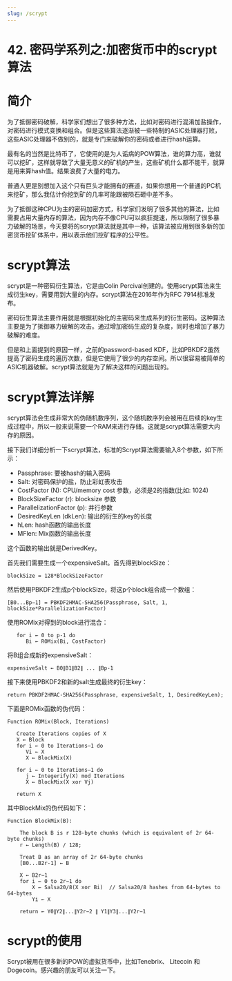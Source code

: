 ```yaml
---
slug: /scrypt
---
```


# 42. 密码学系列之:加密货币中的scrypt算法



# 简介

为了抵御密码破解，科学家们想出了很多种方法，比如对密码进行混淆加盐操作，对密码进行模式变换和组合。但是这些算法逐渐被一些特制的ASIC处理器打败，这些ASIC处理器不做别的，就是专门来破解你的密码或者进行hash运算。

最有名的当然是比特币了，它使用的是为人诟病的POW算法，谁的算力高，谁就可以挖矿，这样就导致了大量无意义的矿机的产生，这些矿机什么都不能干，就算是用来算hash值。结果浪费了大量的电力。

普通人更是别想加入这个只有巨头才能拥有的赛道，如果你想用一个普通的PC机来挖矿，那么我估计你挖到矿的几率可能跟被陨石砸中差不多。

为了抵御这种CPU为主的密码加密方式，科学家们发明了很多其他的算法，比如需要占用大量内存的算法，因为内存不像CPU可以疯狂提速，所以限制了很多暴力破解的场景，今天要将的scrypt算法就是其中一种，该算法被应用到很多新的加密货币挖矿体系中，用以表示他们挖矿程序的公平性。

# scrypt算法

scrypt是一种密码衍生算法，它是由Colin Percival创建的。使用scrypt算法来生成衍生key，需要用到大量的内存。scrypt算法在2016年作为RFC 7914标准发布。

密码衍生算法主要作用就是根据初始化的主密码来生成系列的衍生密码。这种算法主要是为了抵御暴力破解的攻击。通过增加密码生成的复杂度，同时也增加了暴力破解的难度。

但是和上面提到的原因一样，之前的password-based KDF，比如PBKDF2虽然提高了密码生成的遍历次数，但是它使用了很少的内存空间。所以很容易被简单的ASIC机器破解。scrypt算法就是为了解决这样的问题出现的。

# scrypt算法详解

scrypt算法会生成非常大的伪随机数序列，这个随机数序列会被用在后续的key生成过程中，所以一般来说需要一个RAM来进行存储。这就是scrypt算法需要大内存的原因。

接下我们详细分析一下scrypt算法，标准的Scrypt算法需要输入8个参数，如下所示：

* Passphrase: 要被hash的输入密码
* Salt: 对密码保护的盐，防止彩虹表攻击
* CostFactor (N): CPU/memory cost 参数，必须是2的指数(比如: 1024)
* BlockSizeFactor (r):  blocksize 参数
* ParallelizationFactor (p): 并行参数 
* DesiredKeyLen (dkLen): 输出的衍生的key的长度
* hLen:  hash函数的输出长度
* MFlen: Mix函数的输出长度

这个函数的输出就是DerivedKey。

首先我们需要生成一个expensiveSalt。首先得到blockSize：

```
blockSize = 128*BlockSizeFactor 
```

然后使用PBKDF2生成p个blockSize，将这p个block组合成一个数组：

```
[B0...Bp−1] = PBKDF2HMAC-SHA256(Passphrase, Salt, 1, blockSize*ParallelizationFactor)
```

使用ROMix对得到的block进行混合：

```
   for i ← 0 to p-1 do
      Bi ← ROMix(Bi, CostFactor)
```

将B组合成新的expensiveSalt：

```
expensiveSalt ← B0∥B1∥B2∥ ... ∥Bp-1
```

接下来使用PBKDF2和新的salt生成最终的衍生key：

```
return PBKDF2HMAC-SHA256(Passphrase, expensiveSalt, 1, DesiredKeyLen);
```

下面是ROMix函数的伪代码：

```
Function ROMix(Block, Iterations)

   Create Iterations copies of X
   X ← Block
   for i ← 0 to Iterations−1 do
      Vi ← X
      X ← BlockMix(X)

   for i ← 0 to Iterations−1 do
      j ← Integerify(X) mod Iterations 
      X ← BlockMix(X xor Vj)

   return X
```

其中BlockMix的伪代码如下：

```
Function BlockMix(B):

    The block B is r 128-byte chunks (which is equivalent of 2r 64-byte chunks)
    r ← Length(B) / 128;

    Treat B as an array of 2r 64-byte chunks
    [B0...B2r-1] ← B

    X ← B2r−1
    for i ← 0 to 2r−1 do
        X ← Salsa20/8(X xor Bi)  // Salsa20/8 hashes from 64-bytes to 64-bytes
        Yi ← X

    return ← Y0∥Y2∥...∥Y2r−2 ∥ Y1∥Y3∥...∥Y2r−1
```

# scrypt的使用

Scrypt被用在很多新的POW的虚拟货币中，比如Tenebrix、 Litecoin 和 Dogecoin。感兴趣的朋友可以关注一下。




